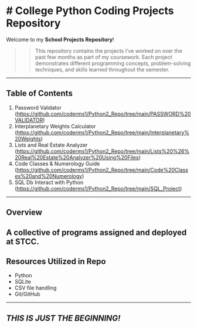 # # College Python Coding Projects Repository

Welcome to my **School Projects Repository**! 

>> This repository contains the projects I’ve worked on over the past few months as part of my coursework. 
>> Each project demonstrates different programming concepts, problem-solving techniques, and skills learned throughout the semester.

---

## Table of Contents
1. Password Validator (https://github.com/coderms1/Python2_Repo/tree/main/PASSWORD%20VALIDATOR)
2. Interplanetary Weights Calculator (https://github.com/coderms1/Python2_Repo/tree/main/Interplanetary%20Weights)
3. Lists and Real Estate Analyzer (https://github.com/coderms1/Python2_Repo/tree/main/Lists%20%26%20Real%20Estate%20Analyzer%20Using%20Files)
4. Code Classes & Numerology Guide (https://github.com/coderms1/Python2_Repo/tree/main/Code%20Classes%20and%20Numerology)
5. SQL Db Interact with Python (https://github.com/coderms1/Python2_Repo/tree/main/SQL_Project)

---

## Overview
A collective of programs assigned and deployed at STCC.
---

## Resources Utilized in Repo
- Python
- SQLite
- CSV file handling
- Git/GitHub

---

## ***THIS IS JUST THE BEGINNING!***
